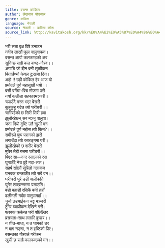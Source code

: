 ```yaml
---
title: वसन्त कोकिल
author: लेखनाथ पौड्याल
genre: कविता
language: नेपाली
source: नेपाली - कविता कोश
source_link: http://kavitakosh.org/kk/%E0%A4%B2%E0%A5%87%E0%A4%96%E0%A4%A8%E0%A4%BE%E0%A4%A5_%E0%A4%AA%E0%A5%8C%E0%A4%A1%E0%A5%8D%E0%A4%AF%E0%A4%BE%E0%A4%B2
---
```


भरी लता वृक्ष विषे टनाटन  
नवीन लाखौं फूल पालुवाकन।  
वसन्त आयो कलकण्ठको अब  
सुनिन्छ साह्रै कल कण्ठ-गौरव।।  
अगाडि जो दीन बनी लुकीकन  
बिताउँथ्यो केवल दु:खमा दिन।  
अहो !! उही कोकिल हेर आज यो  
प्रमोदले पूर्ण महासुखी भयो।।  
बसी बगैंचा-बिच मोजमा परी  
नयाँ कलीला सहकारमञ्जरी।  
चपाउँदै मस्त भएर बेसरी  
कुहूकुहू गर्दछ त्यो घरीघरी।।  
चलीरहेको छ सिरी सिरी हवा  
झुलीरहेछन् सब मञ्जु पालुवा।  
जता दियो दृष्टि उतै खुसी मन  
प्रमोदले पूर्ण नहोस त्यो किन?।।  
समीरले पुष्प परागको झरी  
लगाउँदा त्यो रसरङ्गमा परी।  
झुलीरहेको छ शरीर बेसरी  
मुछेर तेही रजमा घरीघरी।।  
पिएर सा--नन्द रसालको रस  
घुमाउँदै नेत्र दुवै मदा-लस।  
सहर्ष खोलौं सुरिलो गलाकन  
घनक्क घन्काउँछ त्यो सबै वन।।  
घरीघरी भुर्र उडी अलीकति  
घुमेर शाखान्तरमा यताउति।  
बडो बहाडी रसिकै बनी तहाँ  
ढलीमली गर्दछ पालुवामहाँ।।  
चुचो ठड्याईकन चट्ट मञ्जरी  
ठुँगेर च्यापीकन देखिने गरी।  
फरक्क फर्कन्छ घरी पछिल्तिर  
प्रसन्नता-साथ लतारि पुच्छर।।  
न शीत-बाधा, न त घामको डर  
न बाग नङ्गा, न त वृष्टिको पिर।  
बसन्तका गौरवले गरीकन  
खुसी छ साह्रै कलकण्ठको मन।।
